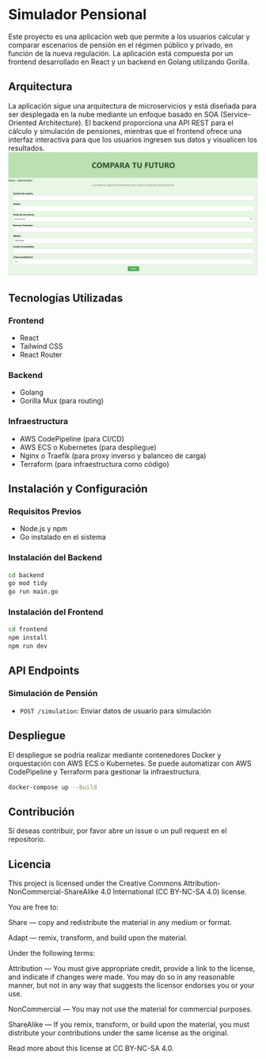 ﻿# Simulador Pensional

Este proyecto es una aplicación web que permite a los usuarios calcular y comparar escenarios de pensión en el régimen público y privado, en función de la nueva regulación. La aplicación está compuesta por un frontend desarrollado en React y un backend en Golang utilizando Gorilla.

## Arquitectura

La aplicación sigue una arquitectura de microservicios y está diseñada para ser desplegada en la nube mediante un enfoque basado en SOA (Service-Oriented Architecture). El backend proporciona una API REST para el cálculo y simulación de pensiones, mientras que el frontend ofrece una interfaz interactiva para que los usuarios ingresen sus datos y visualicen los resultados.
![Arquitectura del sistema](front-end/public/imagen_2025-02-05_222501718.png)

## Tecnologías Utilizadas

### Frontend

- React
- Tailwind CSS
- React Router

### Backend

- Golang
- Gorilla Mux (para routing)

### Infraestructura

- AWS CodePipeline (para CI/CD)
- AWS ECS o Kubernetes (para despliegue)
- Nginx o Traefik (para proxy inverso y balanceo de carga)
- Terraform (para infraestructura como código)

## Instalación y Configuración

### Requisitos Previos

- Node.js y npm
- Go instalado en el sistema

### Instalación del Backend

```sh
cd backend
go mod tidy
go run main.go
```

### Instalación del Frontend

```sh
cd frontend
npm install
npm run dev
```

## API Endpoints

### Simulación de Pensión

- `POST /simulation`: Enviar datos de usuario para simulación

## Despliegue

El despliegue se podria realizar mediante contenedores Docker y orquestación con AWS ECS o Kubernetes. Se puede automatizar con AWS CodePipeline y Terraform para gestionar la infraestructura.

```sh
docker-compose up --build
```

## Contribución

Si deseas contribuir, por favor abre un issue o un pull request en el repositorio.

## Licencia

This project is licensed under the Creative Commons Attribution-NonCommercial-ShareAlike 4.0 International (CC BY-NC-SA 4.0) license.



You are free to:



Share — copy and redistribute the material in any medium or format.



Adapt — remix, transform, and build upon the material.



Under the following terms:



Attribution — You must give appropriate credit, provide a link to the license, and indicate if changes were made. You may do so in any reasonable manner, but not in any way that suggests the licensor endorses you or your use.



NonCommercial — You may not use the material for commercial purposes.



ShareAlike — If you remix, transform, or build upon the material, you must distribute your contributions under the same license as the original.



Read more about this license at CC BY-NC-SA 4.0.
